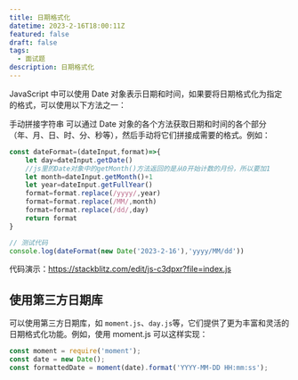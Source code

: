 ```yaml
---
title: 日期格式化
datetime: 2023-2-16T18:00:11Z
featured: false
draft: false
tags:
  - 面试题
description: 日期格式化
---
```


JavaScript 中可以使用 Date 对象表示日期和时间，如果要将日期格式化为指定的格式，可以使用以下方法之一：

手动拼接字符串
可以通过 Date 对象的各个方法获取日期和时间的各个部分（年、月、日、时、分、秒等），然后手动将它们拼接成需要的格式。例如：

```javascript
const dateFormat=(dateInput,format)=>{
    let day=dateInput.getDate()
    //js里的Date对象中的getMonth()方法返回的是从0开始计数的月份，所以要加1
    let month=dateInput.getMonth()+1
    let year=dateInput.getFullYear()
    format=format.replace(/yyyy/,year)
    format=format.replace(/MM/,month)
    format=format.replace(/dd/,day)
    return format
}

// 测试代码
console.log(dateFormat(new Date('2023-2-16'),'yyyy/MM/dd'))
```

代码演示：https://stackblitz.com/edit/js-c3dpxr?file=index.js

## 使用第三方日期库
可以使用第三方日期库，如 `moment.js`、`day.js`等，它们提供了更为丰富和灵活的日期格式化功能。例如，使用 moment.js 可以这样实现：

```javascript
const moment = require('moment');
const date = new Date();
const formattedDate = moment(date).format('YYYY-MM-DD HH:mm:ss');
```